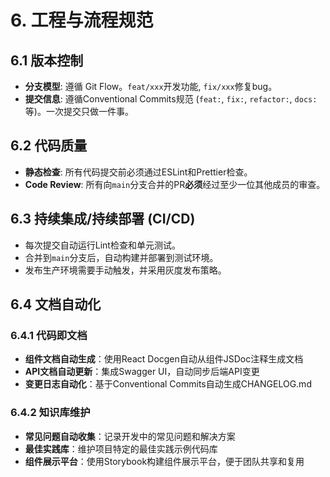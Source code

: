 # 6. 工程与流程规范

## 6.1 版本控制

- **分支模型**: 遵循 Git Flow。`feat/xxx`开发功能, `fix/xxx`修复bug。
- **提交信息**: 遵循Conventional Commits规范 (`feat:`, `fix:`, `refactor:`, `docs:`等)。一次提交只做一件事。

## 6.2 代码质量

- **静态检查**: 所有代码提交前必须通过ESLint和Prettier检查。
- **Code Review**: 所有向`main`分支合并的PR**必须**经过至少一位其他成员的审查。

## 6.3 持续集成/持续部署 (CI/CD)

- 每次提交自动运行Lint检查和单元测试。
- 合并到`main`分支后，自动构建并部署到测试环境。
- 发布生产环境需要手动触发，并采用灰度发布策略。 

## 6.4 文档自动化

### 6.4.1 代码即文档
- **组件文档自动生成**：使用React Docgen自动从组件JSDoc注释生成文档
- **API文档自动更新**：集成Swagger UI，自动同步后端API变更
- **变更日志自动化**：基于Conventional Commits自动生成CHANGELOG.md

### 6.4.2 知识库维护
- **常见问题自动收集**：记录开发中的常见问题和解决方案
- **最佳实践库**：维护项目特定的最佳实践示例代码库
- **组件展示平台**：使用Storybook构建组件展示平台，便于团队共享和复用